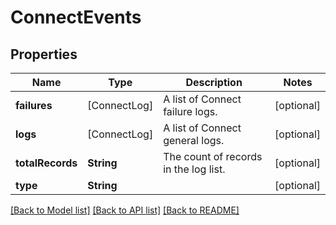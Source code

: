 # ConnectEvents

## Properties
Name | Type | Description | Notes
------------ | ------------- | ------------- | -------------
**failures** | [ConnectLog] | A list of Connect failure logs. | [optional] 
**logs** | [ConnectLog] | A list of Connect general logs. | [optional] 
**totalRecords** | **String** | The count of records in the log list. | [optional] 
**type** | **String** |  | [optional] 

[[Back to Model list]](../README.md#documentation-for-models) [[Back to API list]](../README.md#documentation-for-api-endpoints) [[Back to README]](../README.md)


